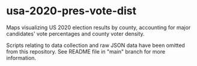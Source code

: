 # usa-2020-pres-vote-dist
Maps visualizing US 2020 election results by county, accounting for major candidates' vote percentages and county voter density.

Scripts relating to data collection and raw JSON data have been omitted from this repository.
See README file in "main" branch for more information.
